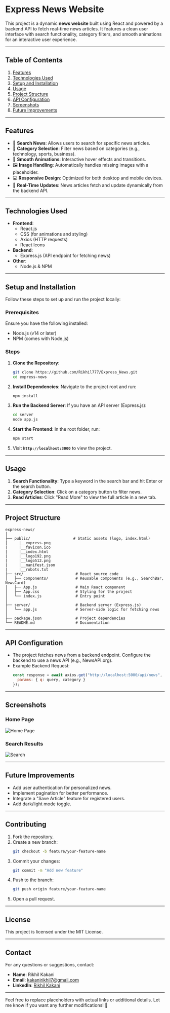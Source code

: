 # **Express News Website**

This project is a dynamic **news website** built using React and powered by a backend API to fetch real-time news articles. It features a clean user interface with search functionality, category filters, and smooth animations for an interactive user experience.

---

## **Table of Contents**

1. [Features](#features)
2. [Technologies Used](#technologies-used)
3. [Setup and Installation](#setup-and-installation)
4. [Usage](#usage)
5. [Project Structure](#project-structure)
6. [API Configuration](#api-configuration)
7. [Screenshots](#screenshots)
8. [Future Improvements](#future-improvements)

---

## **Features**

- 🎯 **Search News**: Allows users to search for specific news articles.
- 📰 **Category Selection**: Filter news based on categories (e.g., technology, sports, business).
- 🌟 **Smooth Animations**: Interactive hover effects and transitions.
- 🖼️ **Image Handling**: Automatically handles missing images with a placeholder.
- 💻 **Responsive Design**: Optimized for both desktop and mobile devices.
- 🔄 **Real-Time Updates**: News articles fetch and update dynamically from the backend API.

---

## **Technologies Used**

- **Frontend**:
  - React.js
  - CSS (for animations and styling)
  - Axios (HTTP requests)
  - React Icons
- **Backend**:
  - Express.js (API endpoint for fetching news)
- **Other**:
  - Node.js & NPM

---

## **Setup and Installation**

Follow these steps to set up and run the project locally:

### Prerequisites
Ensure you have the following installed:
- Node.js (v14 or later)
- NPM (comes with Node.js)

### Steps

1. **Clone the Repository**:
   ```bash
   git clone https://github.com/Rikhil777/Express_News.git
   cd express-news
   ```

2. **Install Dependencies**:
   Navigate to the project root and run:
   ```bash
   npm install
   ```

3. **Run the Backend Server**:
   If you have an API server (Express.js):
   ```bash
   cd server
   node app.js
   ```

4. **Start the Frontend**:
   In the root folder, run:
   ```bash
   npm start
   ```

5. Visit **`http://localhost:3000`** to view the project.

---

## **Usage**

1. **Search Functionality**: Type a keyword in the search bar and hit Enter or the search button.
2. **Category Selection**: Click on a category button to filter news.
3. **Read Articles**: Click "Read More" to view the full article in a new tab.

---

## **Project Structure**

```
express-news/
│
├── public/                   # Static assets (logo, index.html)
|     |__express.png
|     |__favicon.ico
|     |__index.html
|     |__logo192.png
|     |__logo512.png
|     |__manifest.json
|     |__robots.txt                    
├── src/                       # React source code
│   ├── components/            # Reusable components (e.g., SearchBar, NewsCard)
│   ├── App.js                 # Main React component
│   ├── App.css                # Styling for the project
│   └── index.js               # Entry point
│
├── server/                    # Backend server (Express.js)
│   └── app.js                 # Server-side logic for fetching news
│
├── package.json               # Project dependencies
└── README.md                  # Documentation
```

---

## **API Configuration**

- The project fetches news from a backend endpoint. Configure the backend to use a news API (e.g., NewsAPI.org).
- Example Backend Request:
  ```javascript
  const response = await axios.get("http://localhost:5000/api/news", {
    params: { q: query, category }
  });
  ```

---

## **Screenshots**

### Home Page
![Home Page](https://via.placeholder.com/600x400?text=Home+Page+Screenshot)

### Search Results
![Search](https://via.placeholder.com/600x400?text=Search+Results+Screenshot)

---

## **Future Improvements**

- Add user authentication for personalized news.
- Implement pagination for better performance.
- Integrate a "Save Article" feature for registered users.
- Add dark/light mode toggle.

---

## **Contributing**

1. Fork the repository.
2. Create a new branch:
   ```bash
   git checkout -b feature/your-feature-name
   ```
3. Commit your changes:
   ```bash
   git commit -m "Add new feature"
   ```
4. Push to the branch:
   ```bash
   git push origin feature/your-feature-name
   ```
5. Open a pull request.

---

## **License**

This project is licensed under the MIT License.

---

## **Contact**

For any questions or suggestions, contact:

- **Name**: Rikhil Kakani  
- **Email**: kakanirikhil7@gmail.com  
- **LinkedIn**: [Rikhil Kakani](https://www.linkedin.com/in/rikhil-kakani-1a139a212/)  

---

Feel free to replace placeholders with actual links or additional details. Let me know if you want any further modifications! 🚀
